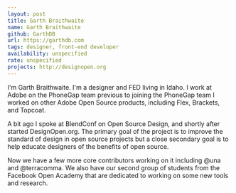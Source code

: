```yaml
---
layout: post
title: Garth Braithwaite
name: Garth Braithwaite
github: GarthDB
url: https://garthdb.com
tags: designer, front-end developer
availability: unspecified
rate: unspecified
projects: http://designopen.org
---
```


I'm Garth Braithwaite. I'm a designer and FED living in Idaho. I work at Adobe on the PhoneGap team previous to joining the PhoneGap team I worked on other Adobe Open Source products, including Flex, Brackets, and Topcoat.

A bit ago I spoke at BlendConf on Open Source Design, and shortly after started DesignOpen.org. The primary goal of the project is to improve the standard of design in open source projects but a close secondary goal is to help educate designers of the benefits of open source.

Now we have a few more core contributors working on it including @una and @terracomma. We also have our second group of students from the Facebook Open Academy that are dedicated to working on some new tools and research.
